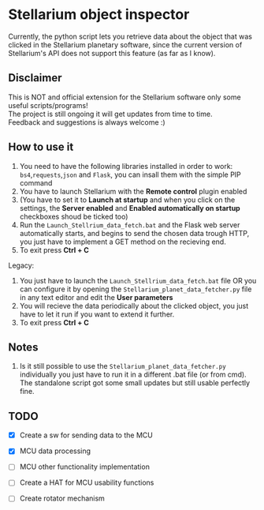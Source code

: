 # Stellarium object inspector

Currently, the python script lets you retrieve data about the object that was clicked in the Stellarium planetary software, since the current version of Stellarium's API does not support this feature (as far as I know). 

## Disclaimer
This is NOT and official extension for the Stellarium software only some useful scripts/programs!
<br/>The project is still ongoing it will get updates from time to time.
<br/>Feedback and suggestions is always welcome :)

## How to use it
1. You need to have the following libraries installed in order to work: `bs4`,`requests`,`json` and `Flask`, you can insall them with the simple PIP command
2. You have to launch Stellarium with the **Remote control** plugin enabled
3. (You have to set it to **Launch at startup** and when you click on the settings, the **Server enabled** and **Enabled automatically on startup** checkboxes shoud be ticked too)
4. Run the `Launch_Stellrium_data_fetch.bat` and the Flask web server automatically starts, and begins to send the chosen data trough HTTP, you just have to implement a GET method on the recieving end.
5. To exit press **Ctrl + C**

Legacy:
1. You just have to launch the `Launch_Stellrium_data_fetch.bat` file OR you can configure it by opening the `Stellarium_planet_data_fetcher.py` file in any text editor and edit the **User parameters**
2. You will recieve the data periodically about the clicked object, you just have to let it run if you want to extend it further.
3. To exit press **Ctrl + C**

## Notes
1. Is it still possible to use the `Stellarium_planet_data_fetcher.py` individually you just have to run it in a different .bat file (or from cmd). The standalone script got some small updates but still usable perfectly fine.

## TODO
- [x] Create a sw for sending data to the MCU
- [x] MCU data processing
- [ ] MCU other functionality implementation
- [ ] Create a HAT for MCU usability functions
- [ ] Create rotator mechanism

